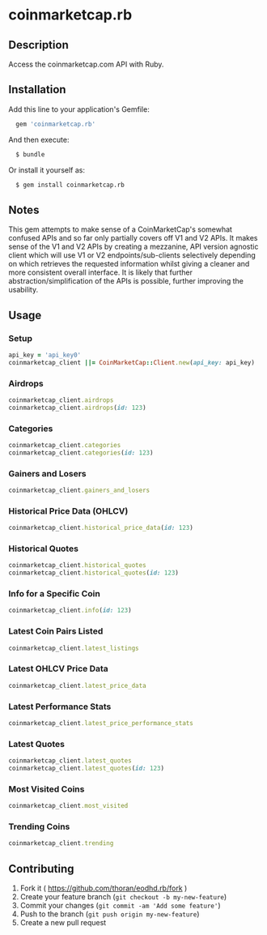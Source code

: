 # coinmarketcap.rb

## Description

Access the coinmarketcap.com API with Ruby.

## Installation

Add this line to your application's Gemfile:
```ruby
  gem 'coinmarketcap.rb'
```
And then execute:
```bash
  $ bundle
```
Or install it yourself as:
```bash
  $ gem install coinmarketcap.rb
```

## Notes

This gem attempts to make sense of a CoinMarketCap's somewhat confused APIs and so far only partially covers off V1 and V2 APIs. It makes sense of the V1 and V2 APIs by creating a mezzanine, API version agnostic client which will use V1 or V2 endpoints/sub-clients selectively depending on which retrieves the requested information whilst giving a cleaner and more consistent overall interface. It is likely that further abstraction/simplification of the APIs is possible, further improving the usability.

## Usage

### Setup
```ruby
api_key = 'api_key0'
coinmarketcap_client ||= CoinMarketCap::Client.new(api_key: api_key)
```

### Airdrops
```ruby
coinmarketcap_client.airdrops
coinmarketcap_client.airdrops(id: 123)
```

### Categories
```ruby
coinmarketcap_client.categories
coinmarketcap_client.categories(id: 123)
```

### Gainers and Losers
```ruby
coinmarketcap_client.gainers_and_losers
```

### Historical Price Data (OHLCV)
```ruby
coinmarketcap_client.historical_price_data(id: 123)
```

### Historical Quotes
```ruby
coinmarketcap_client.historical_quotes
coinmarketcap_client.historical_quotes(id: 123)
```

### Info for a Specific Coin
```ruby
coinmarketcap_client.info(id: 123)
```

### Latest Coin Pairs Listed
```ruby
coinmarketcap_client.latest_listings
```

### Latest OHLCV Price Data
```ruby
coinmarketcap_client.latest_price_data
```

### Latest Performance Stats
```ruby
coinmarketcap_client.latest_price_performance_stats
```

### Latest Quotes
```ruby
coinmarketcap_client.latest_quotes
coinmarketcap_client.latest_quotes(id: 123)
```

### Most Visited Coins
```ruby
coinmarketcap_client.most_visited
```

### Trending Coins
```ruby
coinmarketcap_client.trending
```

## Contributing

1. Fork it ( https://github.com/thoran/eodhd.rb/fork )
2. Create your feature branch (`git checkout -b my-new-feature`)
3. Commit your changes (`git commit -am 'Add some feature'`)
4. Push to the branch (`git push origin my-new-feature`)
5. Create a new pull request
